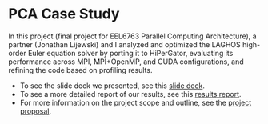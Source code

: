 # PCA Case Study
In this project (final project for EEL6763 Parallel Computing Architecture), a partner (Jonathan Lijewski) and I analyzed and optimized the LAGHOS high-order Euler equation solver by porting it to HiPerGator, evaluating its performance across MPI, MPI+OpenMP, and CUDA configurations, and refining the code based on profiling results.

- To see the slide deck we presented, see this [slide deck](https://github.com/NikodemGazda/Project-Portfolio/blob/main/PCA%20Case%20Study/Final_Slides_Lijewski_Gazda.pptx).
- To see a more detailed report of our results, see this [results report](https://github.com/NikodemGazda/Project-Portfolio/blob/main/PCA%20Case%20Study/FinalPaper.docx).
- For more information on the project scope and outline, see the [project proposal](https://github.com/NikodemGazda/Project-Portfolio/blob/main/PCA%20Case%20Study/PCA_project_proposal.pdf).
